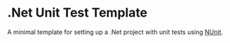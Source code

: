 # .Net Unit Test Template

A minimal template for setting up a .Net project with unit tests using [NUnit](https://nunit.org/).
